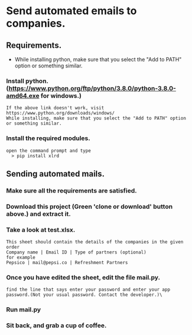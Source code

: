 # Send automated emails to companies.

## Requirements.



- While installing python, make sure that you select the "Add to PATH" option or something similar.

### Install python. (https://www.python.org/ftp/python/3.8.0/python-3.8.0-amd64.exe for windows.)
    If the above link doesn't work, visit https://www.python.org/downloads/windows/
    While installing, make sure that you select the "Add to PATH" option or something similar. 
### Install the required modules.
    open the command prompt and type
      > pip install xlrd

## Sending automated mails.
### Make sure all the requirements are satisfied.
### Download this project (Green 'clone or download' button above.) and extract it.
### Take a look at test.xlsx.
    This sheet should contain the details of the companies in the given order
    Company name | Email ID | Type of partners (optional)
    for example  
    Pepsico | mail@pepsi.co | Refreshment Partners
### Once you have edited the sheet, edit the file mail.py.
    find the line that says enter your password and enter your app password.(Not your usual password. Contact the developer.)\
### Run mail.py
  
### Sit back, and grab a cup of coffee.

